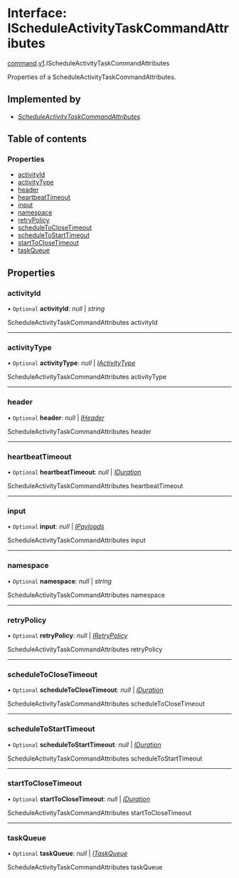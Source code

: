 # Interface: IScheduleActivityTaskCommandAttributes

[command](../modules/proto.temporal.api.command.md).[v1](../modules/proto.temporal.api.command.v1.md).IScheduleActivityTaskCommandAttributes

Properties of a ScheduleActivityTaskCommandAttributes.

## Implemented by

* [*ScheduleActivityTaskCommandAttributes*](../classes/proto.temporal.api.command.v1.scheduleactivitytaskcommandattributes.md)

## Table of contents

### Properties

- [activityId](proto.temporal.api.command.v1.ischeduleactivitytaskcommandattributes.md#activityid)
- [activityType](proto.temporal.api.command.v1.ischeduleactivitytaskcommandattributes.md#activitytype)
- [header](proto.temporal.api.command.v1.ischeduleactivitytaskcommandattributes.md#header)
- [heartbeatTimeout](proto.temporal.api.command.v1.ischeduleactivitytaskcommandattributes.md#heartbeattimeout)
- [input](proto.temporal.api.command.v1.ischeduleactivitytaskcommandattributes.md#input)
- [namespace](proto.temporal.api.command.v1.ischeduleactivitytaskcommandattributes.md#namespace)
- [retryPolicy](proto.temporal.api.command.v1.ischeduleactivitytaskcommandattributes.md#retrypolicy)
- [scheduleToCloseTimeout](proto.temporal.api.command.v1.ischeduleactivitytaskcommandattributes.md#scheduletoclosetimeout)
- [scheduleToStartTimeout](proto.temporal.api.command.v1.ischeduleactivitytaskcommandattributes.md#scheduletostarttimeout)
- [startToCloseTimeout](proto.temporal.api.command.v1.ischeduleactivitytaskcommandattributes.md#starttoclosetimeout)
- [taskQueue](proto.temporal.api.command.v1.ischeduleactivitytaskcommandattributes.md#taskqueue)

## Properties

### activityId

• `Optional` **activityId**: *null* \| *string*

ScheduleActivityTaskCommandAttributes activityId

___

### activityType

• `Optional` **activityType**: *null* \| [*IActivityType*](proto.temporal.api.common.v1.iactivitytype.md)

ScheduleActivityTaskCommandAttributes activityType

___

### header

• `Optional` **header**: *null* \| [*IHeader*](proto.temporal.api.common.v1.iheader.md)

ScheduleActivityTaskCommandAttributes header

___

### heartbeatTimeout

• `Optional` **heartbeatTimeout**: *null* \| [*IDuration*](proto.google.protobuf.iduration.md)

ScheduleActivityTaskCommandAttributes heartbeatTimeout

___

### input

• `Optional` **input**: *null* \| [*IPayloads*](proto.temporal.api.common.v1.ipayloads.md)

ScheduleActivityTaskCommandAttributes input

___

### namespace

• `Optional` **namespace**: *null* \| *string*

ScheduleActivityTaskCommandAttributes namespace

___

### retryPolicy

• `Optional` **retryPolicy**: *null* \| [*IRetryPolicy*](proto.temporal.api.common.v1.iretrypolicy.md)

ScheduleActivityTaskCommandAttributes retryPolicy

___

### scheduleToCloseTimeout

• `Optional` **scheduleToCloseTimeout**: *null* \| [*IDuration*](proto.google.protobuf.iduration.md)

ScheduleActivityTaskCommandAttributes scheduleToCloseTimeout

___

### scheduleToStartTimeout

• `Optional` **scheduleToStartTimeout**: *null* \| [*IDuration*](proto.google.protobuf.iduration.md)

ScheduleActivityTaskCommandAttributes scheduleToStartTimeout

___

### startToCloseTimeout

• `Optional` **startToCloseTimeout**: *null* \| [*IDuration*](proto.google.protobuf.iduration.md)

ScheduleActivityTaskCommandAttributes startToCloseTimeout

___

### taskQueue

• `Optional` **taskQueue**: *null* \| [*ITaskQueue*](proto.temporal.api.taskqueue.v1.itaskqueue.md)

ScheduleActivityTaskCommandAttributes taskQueue
